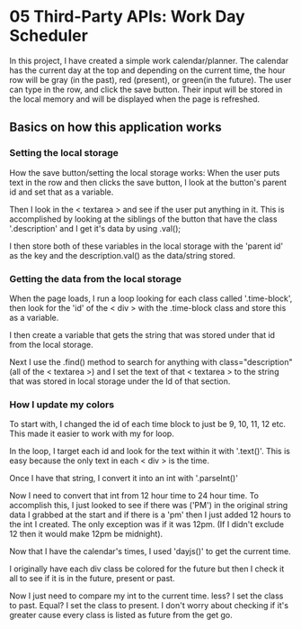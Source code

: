 # 05 Third-Party APIs: Work Day Scheduler

In this project, I have created a simple work calendar/planner. The calendar has the current day at the top and depending on the current time, the hour row will be gray (in the past), red (present), or green(in the future). The user can type in the row, and click the save button. Their input will be stored in the local memory and will be displayed when the page is refreshed.


## Basics on how this application works


### Setting the local storage
How the save button/setting the local storage works: When the user puts text in the row and then clicks the save button, I look at the button's parent id and set that as a variable. 

Then I look in the  < textarea >  and see if the user put anything in it. This is accomplished by looking at the siblings of the button that have the class '.description' and I get it's data by using .val();

I then store both of these variables in the local storage with the 'parent id' as the key and the description.val() as the data/string stored.


### Getting the data from the local storage

When the page loads, I run a loop looking for each class called '.time-block', then look for the 'id' of the < div > with the .time-block class and store this as a variable. 

I then create a variable that gets the string that was stored under that id from the local storage.

Next I use the .find() method to search for anything with class="description" (all of the < textarea >) and I set the text of that < textarea > to the string that was stored in local storage under  the Id of that section.


### How I update my colors

To start with, I changed the id of each time block to just be 9, 10, 11, 12 etc. This made it easier to work with my for loop.

In the loop, I target each id and look for the text within it with '.text()'. This is easy because the only text in each < div > is the time.

Once I have that string, I convert it into an int with '.parseInt()'

Now I need to convert that int from 12 hour time to 24 hour time. To accomplish this, I just looked to see if there was ('PM') in the original string data I grabbed at the start and if there is a 'pm' then I just added 12 hours to the int  I created. The only exception was if it was 12pm. (If I didn't exclude 12 then it would make 12pm be midnight).

Now that I have the calendar's times, I used 'dayjs()' to get the current time. 

I originally have each div class be colored for the future but then I check it all to see if it is in the future, present or past.

Now I just need to compare my int to the current time. less? I set the class to past. Equal? I set the class to present. I don't worry about checking if it's greater cause every class is listed as future from the get go.


